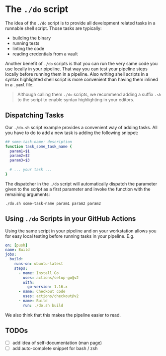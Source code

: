 # The `./do` script

The idea of the `./do` script is to provide all development related tasks in a runnable shell script. Those tasks are typically:

* building the binary
* running tests
* linting the code
* reading credentials from a vault

Another benefit of `./do` scripts is that you can run the very same code you use locally in your pipeline. That way you can test your pipeline steps locally before running them in a pipeline. Also writing shell scripts in a syntax highlighted shell script is more convenient than having them inlined in a `.yaml` file.

> Although calling them `./do` scripts, we recommend adding a suffix `.sh` to the script to enable syntax highlighting in your editors.

## Dispatching Tasks

Our `./do.sh` script example provides a convenient way of adding tasks. All you have to do to add a new task is adding the following snippet:

```bash
## some-task-name: description
function task_some_task_name {
  param1=$1
  param2=$2
  param3=$3
  
  # ... your task ...
}
```

The dispatcher in the `./do` script will automatically dispatch the parameter given to the script as a first parameter and invoke the function with the remaining arguments:

```shell
./do.sh some-task-name param1 param2 param2
```

## Using `./do` Scripts in your GitHub Actions

Using the same script in your pipeline and on your workstation allows you for easy local testing before running tasks in your pipeline. E.g.

```yaml
on: [push]
name: Build
jobs:
  build:
    runs-on: ubuntu-latest
    steps:
      - name: Install Go
        uses: actions/setup-go@v2
        with:
          go-version: 1.16.x
      - name: Checkout code
        uses: actions/checkout@v2
      - name: Build
        run: ./do.sh build
```

We also think that this makes the pipeline easier to read. 

## TODOs

- [ ] add idea of self-documentation (man page)
- [ ] add auto-complete snippet for bash / zsh
